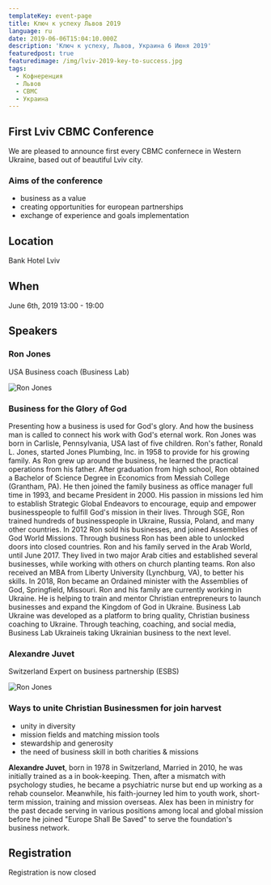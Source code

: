 ```yaml
---
templateKey: event-page
title: Ключ к успеху Львов 2019
language: ru
date: 2019-06-06T15:04:10.000Z
description: 'Ключ к успеху, Львов, Украина 6 Июня 2019'
featuredpost: true
featuredimage: /img/lviv-2019-key-to-success.jpg
tags:
  - Кофнеренция
  - Львов
  - CBMC
  - Украина
---
```


## First Lviv CBMC Conference

We are pleased to announce first every CBMC confernece in Western Ukraine, based out of beautiful Lviv city.

### Aims of the conference

- business as a value
- creating opportunities for european partnerships
- exchange of experience and goals implementation

## Location

Bank Hotel Lviv

## When

June 6th, 2019
13:00 - 19:00

## Speakers

### Ron Jones

USA
Business coach (Business Lab)

![Ron Jones](/img/Ron-Jones-2019.jpg)

### Business for the Glory of God
Presenting how a business is used for God's glory. And how the business man is called to connect his work with God's eternal work.
Ron Jones was born in Carlisle, Pennsylvania, USA last of five children. Ron's father, Ronald L. Jones, started Jones Plumbing, Inc. in 1958 to provide for his growing family. As Ron grew up around the business, he learned the practical operations from his father. After graduation from high school, Ron obtained a Bachelor of Science Degree in Economics from Messiah College (Grantham, PA). He then joined the family business as office manager full time in 1993, and became President in 2000. His passion in missions led him to establish Strategic Global Endeavors to encourage, equip and empower businesspeople to fulfill God's mission in their lives. Through SGE, Ron trained hundreds of businesspeople in Ukraine, Russia, Poland, and many other countries.
In 2012 Ron sold his businesses, and joined Assemblies of God World Missions. Through business Ron has been able to unlocked doors into closed countries. Ron and his family served in the Arab World, until June 2017. They lived in two major Arab cities and established several businesses, while working with others on church planting teams. Ron also received an MBA from Liberty University (Lynchburg, VA), to better his skills. In 2018, Ron became an Ordained minister with the Assemblies of God, Springfield, Missouri.
Ron and his family are currently working in Ukraine. He is helping to train and mentor Christian entrepreneurs to launch businesses and expand the Kingdom of God in Ukraine. Business Lab Ukraine was developed as a platform to bring quality, Christian business coaching to Ukraine. Through teaching, coaching, and social media, Business Lab Ukraineis taking Ukrainian business to the next level.

### Alexandre Juvet

Switzerland
Expert on business partnership
(ESBS)

![Ron Jones](/img/Alexandre-Juvet-2019.jpg)

### Ways to unite Christian Businessmen for join harvest
- unity in diversity
- mission fields and matching mission tools
- stewardship and generosity
- the need of business skill in both charities & missions

**Alexandre Juvet**, born in 1978 in Switzerland, Married in 2010, he was initially trained as a in book-keeping. Then, after a mismatch with psychology studies, he became a psychiatric nurse but end up working as a rehab counselor. Meanwhile, his faith-journey led him to youth work, short-term mission, training and mission overseas. Alex has been in ministry for the past decade serving in various positions among local and global mission before he joined "Europe Shall Be Saved" to serve the foundation's business network.

## Registration

Registration is now closed